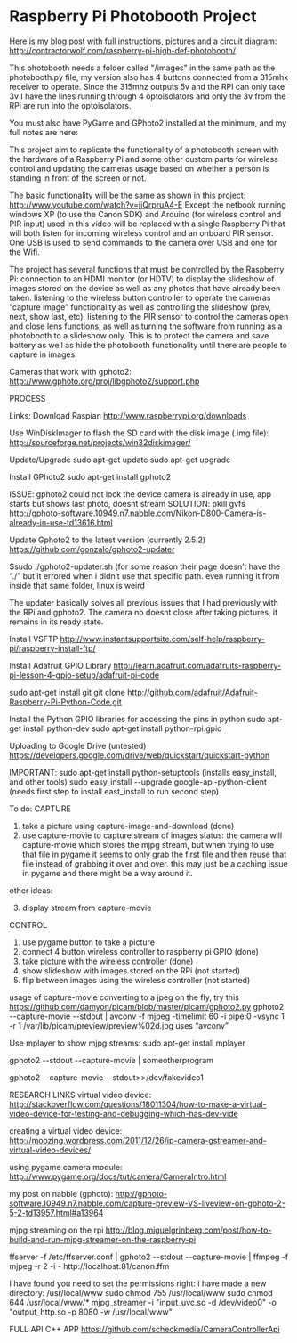 Raspberry Pi Photobooth Project
=====================

Here is my blog post with full instructions, pictures and a circuit diagram:
http://contractorwolf.com/raspberry-pi-high-def-photobooth/

This photobooth needs a folder called "/images" in the same path as the photobooth.py file, my version also has 4 buttons connected from a 315mhx receiver to operate.  Since the 315mhz outputs 5v and the RPI can only take 3v I have the lines running through 4 optoisolators and only the 3v from the RPi are run into the optoisolators.

You must also have PyGame and GPhoto2 installed at the minimum, and my full notes are here:

This project aim to replicate the functionality of a photobooth screen with the hardware of a Raspberry Pi and some other custom parts for wireless control and updating the cameras usage based on whether a person is standing in front of the screen or not.

The basic functionality will be the same as shown in this project:
http://www.youtube.com/watch?v=jiQrpruA4-E
Except the netbook running windows XP (to use the Canon SDK) and Arduino (for wireless control and PIR input) used in this video will be replaced with a single Raspberry Pi that will both listen for incoming wireless control and an onboard PIR sensor.  One USB is used to send commands to the camera over USB and one for the Wifi. 

The project has several functions that must be controlled by the Raspberry Pi:
connection to an HDMI monitor (or HDTV) to display the slideshow of images stored on the device as well as any photos that have already been taken.
listening to the wireless button controller to operate the cameras “capture image” functionality as well as controlling the slideshow (prev, next, show last, etc).
listening to the PIR sensor to control the cameras open and close lens functions, as well as turning the software from running as a photobooth to a slideshow only.  This is to protect the camera and save battery as well as hide the photobooth functionality until there are people to capture in images.

Cameras that work with gphoto2:
http://www.gphoto.org/proj/libgphoto2/support.php


PROCESS


Links:
Download Raspian
http://www.raspberrypi.org/downloads

Use WinDiskImager to flash the SD card with the disk image (.img file):
http://sourceforge.net/projects/win32diskimager/

Update/Upgrade
sudo apt-get update
sudo apt-get upgrade


Install GPhoto2
sudo apt-get install gphoto2

ISSUE: gphoto2 could not lock the device camera is already in use, app starts but shows last photo, doesnt stream
SOLUTION: pkill gvfs
http://gphoto-software.10949.n7.nabble.com/Nikon-D800-Camera-is-already-in-use-td13616.html


Update Gphoto2 to the latest version (currently 2.5.2)
https://github.com/gonzalo/gphoto2-updater

$sudo ./gphoto2-updater.sh
(for some reason their page doesn’t have the “./” but it errored when i didn’t use that specific path. even running it from inside that same folder, linux is weird

The updater basically solves all previous issues that I had previously with the RPi and gphoto2.  The camera no doesnt close after taking pictures, it remains in its ready state.


Install VSFTP
http://www.instantsupportsite.com/self-help/raspberry-pi/raspberry-install-ftp/

Install Adafruit GPIO Library
http://learn.adafruit.com/adafruits-raspberry-pi-lesson-4-gpio-setup/adafruit-pi-code

sudo apt-get install git
git clone http://github.com/adafruit/Adafruit-Raspberry-Pi-Python-Code.git

Install the Python GPIO libraries for accessing the pins in python
sudo apt-get install python-dev
sudo apt-get install python-rpi.gpio


Uploading to Google Drive (untested)
https://developers.google.com/drive/web/quickstart/quickstart-python

IMPORTANT: 
sudo apt-get install python-setuptools
(installs easy_install, and other tools)
sudo easy_install --upgrade google-api-python-client
(needs first step to install east_install to run second step)



To do:
CAPTURE
1) take a picture using capture-image-and-download
(done)
2) use capture-movie to capture stream of images 
status: the camera will capture-movie which stores the mjpg stream, but when trying to use that file in pygame it seems to only grab the first file and then reuse that file instead of grabbing it over and over.  this may just be a caching issue in pygame and there might be a way around it.

other ideas:

3) display stream from capture-movie


CONTROL
1) use pygame button to take a picture
2) connect 4 button wireless controller to raspberry pi GPIO
	(done)
3) take picture with the wireless controller
(done)
4) show slideshow with images stored on the RPi
	(not started)
5) flip between images using the wireless controller
	(not started)







usage of capture-movie converting to a jpeg on the fly, try this
https://github.com/damyon/picam/blob/master/picam/gphoto2.py
gphoto2 --capture-movie --stdout | avconv -f mjpeg -timelimit 60 -i pipe:0 -vsync 1 -r 1 /var/lib/picam/preview/preview%02d.jpg
uses “avconv”


Use mplayer to show mjpg streams:
sudo apt-get install mplayer

gphoto2 --stdout --capture-movie | someotherprogram

gphoto2 --capture-movie --stdout>>/dev/fakevideo1


RESEARCH LINKS
virtual video device:
http://stackoverflow.com/questions/18011304/how-to-make-a-virtual-video-device-for-testing-and-debugging-which-has-dev-vide

creating a virtual video device:
http://moozing.wordpress.com/2011/12/26/ip-camera-gstreamer-and-virtual-video-devices/


using pygame camera module:
http://www.pygame.org/docs/tut/camera/CameraIntro.html


my post on nabble (gphoto):
http://gphoto-software.10949.n7.nabble.com/capture-preview-VS-liveview-on-gphoto-2-5-2-td13957.html#a13964

mjpg streaming on the rpi
http://blog.miguelgrinberg.com/post/how-to-build-and-run-mjpg-streamer-on-the-raspberry-pi


ffserver -f /etc/ffserver.conf | gphoto2 --stdout --capture-movie | ffmpeg -f mjpeg -r 2 -i - http://localhost:81/canon.ffm

I have found you need to set the permissions right:
i have made a new directory: /usr/local/www
sudo chmod 755 /usr/local/www
sudo chmod 644 /usr/local/www/*
mjpg_streamer -i "input_uvc.so -d /dev/video0" -o "output_http.so -p 8080 -w /usr/local/www"



FULL API C++ APP
https://github.com/scheckmedia/CameraControllerApi

